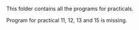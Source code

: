 This folder contains all the programs for practicals.

Program for practical 11, 12, 13 and 15 is missing.
